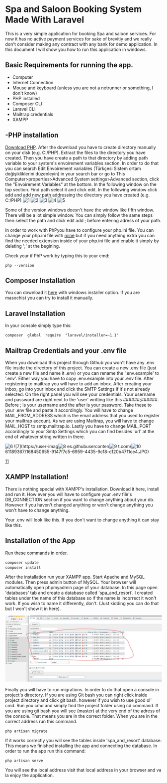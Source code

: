 # Spa and Saloon Booking System Made With Laravel
This is a very simple application for booking Spa and saloon services. For now it has no active payment services for sake of brevitiy and we really don't consider making any contract with any bank for demo application.  In this document I will show you how to run this application in windows.

## Basic Requirements for  running the app.

- Computer
- Internet Connection
- Mouse and keyboard (unless you are not a netrunner or something, I don't know)
- PHP installed
- Composer CLI
- Laravel CLI
- Mailtrap credentials
- XAMPP

## -PHP installation
[Download PHP](https://windows.php.net/download#php-8.0). 
After the download you have to create directory manually on your disk (e.g. C:/PHP). Extract the files to the directory you have created. Then you have create a path to that directory by adding path variable to your system's envoirement variables section. In order to do that you can search Edit Envoirement variables (Türkçesi Sistem ortam değişikliklerini düzenleyin) in your search bar or go to This Computer>properties>Advanced System settings>Advanced section, click the "Envoirement Variables" at the bottom.  In the following window on the top section. Find path select it and click edit. In the following window click add and add new path addressing the directory you have created (e.g. C:/PHP)
![1](https://user-images.githubusercontent.com/61189367/168450624-3419a4e5-f3a3-46c6-94a7-b1f4ba9b9eb3.JPG)
![2](https://user-images.githubusercontent.com/61189367/168450633-324ae801-899e-455a-ba13-30363c1daa03.JPG)
![3](https://user-images.githubusercontent.com/61189367/168450636-a038b1a6-4e3f-4b50-8029-d6b4398721ac.JPG)
![4](https://user-images.githubusercontent.com/61189367/168450639-3dd9073d-8794-470a-9c77-d92cd5e17b30.JPG)
![5](https://user-images.githubusercontent.com/61189367/168450640-214601c4-6257-43c3-8a47-178244c89f28.JPG)



Some of the version windows doesn't have the window like fifth window. There will be a lot simple window. You can simply follow the same steps then select the path and click edit add ; before entering adress of your path. 

In order to work with PhPyou have to configure your php.ini file. You can change your php.ini file with [mine](https://drive.google.com/file/d/1DNrgEgIqZKFS4x39uuN9vCXLrTYX4rdh/view?usp=sharing) but if you need  anything extra you can find the needed extension inside of your php.ini file and enable it simply by deleting ';' at the begining. 

Check your if PhP work by typing this to your cmd:
 
	php --version

## Composer Installation
You can download it [here](https://getcomposer.org/download/) with windows installer option. If you are masochist  you can try to install it manually.

## Laravel Installation
In your console simply type this:
	
	composer  global  require  "laravel/installer=~1.1"

## Mailtrap Credentials and your .env file
When you download this project through Github you won't have any .env file inside the directory of this project. You can create a new .env file (just create a new file and name it .env) or you can rename the '.env.example' to '.env'. Either way you have to copy .env.example into your .env file. After registering to mailtrap you will have to add an inbox. After creating your inbox, go into your inbox and click the SMTP Settings if it's not already selected. On the right panel you will see your credentials. Your username and password are right next to the 'user' writting like this ######;######. Before ; is your username and the after is your password. Take these to your .env file and paste it accordingly. You will have to change MAIL_FROM_ADDRESS which is the email address that you used to register your mailtrap account. As we are using Mailtrap, you will have to change MAIL_HOST to smtp.mailtrap.io. Lastly you have to change MAIL_PORT accordingly to your Smtp Settings which you can find besides 'url' at the end of whatever string written in there.

![6](https://user-images.githubusercontent.com/61189367/168450653-240aec28-7182-4dda-b0e8-454bab2f6a40.JPG)
![7](https://user-imag![8](https://user-images.githubusercontent.com/61189367/168450656-78dc8bb4-ca43-44f3-abb2-2088fa6234c1.JPG)
es.githubuserconten![9](https://user-images.githubusercontent.com/61189367/168450657-71b1a1cb-d72e-4a8b-8e89-b5e97744ed68.JPG)
t.com/![10](https://user-images.githubusercontent.com/61189367/168450658-83bfd3f6-2a3e-4df7-bd5c-26d377428853.JPG)
61189367/168450655-9147f7c5-6959-4435-9c18-c120b47f1ce4.JPG)

[11](https://user-images.githubusercontent.com/61189367/168450660-41436cc1-2d93-4d6e-91a6-47559f89d931.JPG)

## XAMPP Installation!

There is nothing special with XAMPP's installation. Download it here, install and run it. How ever you will have to configure your .env file's DB_CONNECTION section if you want to change anything about your db. However if you haven't changed anything or won't change anything you won't have to change anything.

Your .env will look like this. If you don't want to change anything it can stay like this.

## Installation of the App
Run these commands in order. 

	composer update
	composer install
After the installation run your XAMPP app. Start Apache and MySQL modules. Then press admin button of MySQL. Your browser will automatically open phpmyadmin page of your database. In this page open 'databases' tab and create a database called 'spa_and_resort'. I created tables under the name of this database so if the name is incorrect it won't work. If you wish to name it differently, don't. (Just kidding you can do that but I won't show it in here). 

![11](public/images/11.jpg)

Finally you will have to run migrations. In order to do that open a console in project's directory. If you are using Git bash you can right click inside project directory and click git bash. however if you wish to use good ol' cmd. Run you cmd and simply find the project folder using cd command. If you are using git bash you will see (master) at the very end of the adress of the console. That means you are in the correct folder. When you are in the correct address run this command.

	php artisan migrate
If it works correctly you will see the tables inside 'spa_and_resort' database. This means we finished installing the app and connecting the database. In order to run the app run this command:
	
	php artisan serve
You will see the local address visit that local address in your browser and va la enjoy the application.
